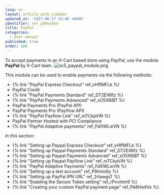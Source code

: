 ```yaml
---
lang: en
layout: article_with_sidebar
updated_at: '2017-06-27 15:48 +0400'
identifier: ref_g8OosGK4
title: PayPal
categories:
  - User manual
published: true
order: 300
---
```

To accept payments in an X-Cart based store using PayPal, use the module **PayPal** by X-Cart team.
    ![xc5_paypal_module.png]({{site.baseurl}}/attachments/ref_g8OosGK4/xc5_paypal_module.png)

This module can be used to enable payments via the following methods:

*   {% link "PayPal Express Checkout" ref_vHffMFLk %}
*   PayPal Credit
*   {% link "PayPal Payments Standard" ref_DT2EX6fz %}
*   {% link "PayPal Payments Advanced" ref_sO5X6iBT %}
*   PayPal Payments Pro (PayPal API)
*   PayPal Payments Pro (Payflow API)
*   {% link "PayPal Payflow Link" ref_mTCkpViN %}
*   PayPal Partner Hosted with PCI Compliance
*   {% link "PayPal Adaptive payments" ref_FdXWLwVN %}

_In this section:_

*   {% link "Setting up Paypal Express Checkout" ref_vHffMFLk %}
*   {% link "Setting up Paypal Payments Standard" ref_DT2EX6fz %}
*   {% link "Setting up Paypal Payments Advanced" ref_sO5X6iBT %}
*   {% link "Setting up Paypal Payflow Link" ref_mTCkpViN %}
*   {% link "PayPal Adaptive Payments" ref_FdXWLwVN %}
*   {% link "Setting up a test account" ref_P9Imto9y %}
*   {% link "Setting up PayPal IPN URL" ref_2rlawgsT %}
*   {% link "Enabling the Secure Token setting" ref_rPvvhtm9 %}
*   {% link "Creating your custom PayPal payment page" ref_PA8He4Vs %}
